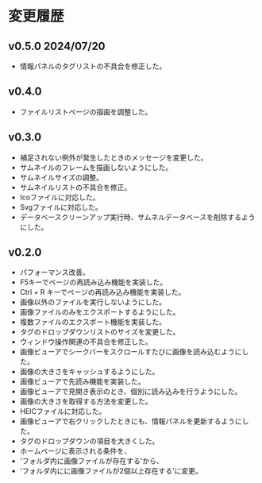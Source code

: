 # 変更履歴

## v0.5.0 2024/07/20
* 情報パネルのタグリストの不具合を修正した。

## v0.4.0
* ファイルリストページの描画を調整した。

## v0.3.0
* 補足されない例外が発生したときのメッセージを変更した。
* サムネイルのフレームを描画しないようにした。
* サムネイルサイズの調整。
* サムネイルリストの不具合を修正。
* Icoファイルに対応した。
* Svgファイルに対応した。
* データベースクリーンアップ実行時、サムネルデータベースを削除するようにした。

## v0.2.0
* パフォーマンス改善。
* F5キーでページの再読み込み機能を実装した。
* Ctrl + R キーでページの再読み込み機能を実装した。
* 画像以外のファイルを実行しないようにした。
* 画像ファイルのみをエクスポートするようにした。
* 複数ファイルのエクスポート機能を実装した。
* タグのドロップダウンリストのサイズを変更した。
* ウィンドウ操作関連の不具合を修正した。
* 画像ビューアでシークバーをスクロールすたびに画像を読み込むようにした。
* 画像の大きさをキャッシュするようにした。
* 画像ビューアで先読み機能を実装した。
* 画像ビューアで見開き表示のとき、個別に読み込みを行うようにした。
* 画像の大きさを取得する方法を変更した。
* HEICファイルに対応した。
* 画像ビューアで右クリックしたときにも、情報パネルを更新するようにした。
* タグのドロップダウンの項目を大きくした。
* ホームページに表示される条件を、
* 'フォルダ内に画像ファイルが存在する'から、
* 'フォルダ内にに画像ファイルが2個以上存在する'に変更。
